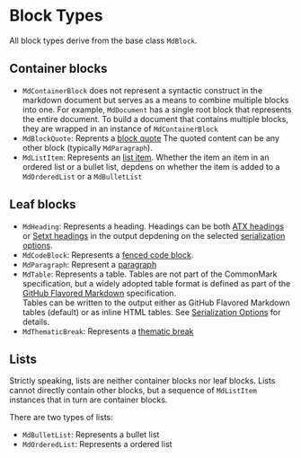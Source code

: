 # Block Types

All block types derive from the base class `MdBlock`.

## Container blocks

- `MdContainerBlock` does not represent a syntactic construct in the markdown
  document but serves as a means to combine multiple blocks into one.
  For example, `MdDocument` has a single root block that represents
  the entire document. To build a document that contains multiple
  blocks, they are wrapped in an instance of `MdContainerBlock`
- `MdBlockQuote`: Reprents a [block quote](https://spec.commonmark.org/0.28/#block-quotes)
  The quoted content can be any other block (typically `MdParagraph`).
- `MdListItem`: Represents an [list item](https://spec.commonmark.org/0.28/#list-items).
  Whether the item an item in an ordered list or a bullet list, depdens
  on whether the item is added to a `MdOrderedList` or a `MdBulletList`

## Leaf blocks

- `MdHeading`: Represents a heading.
  Headings can be both [ATX headings](https://spec.commonmark.org/0.28/#atx-headings) or
  [Setxt headings](https://spec.commonmark.org/0.28/#setext-headings) in the output
  depdening on the selected [serialization options](./serialization-options.md).
- `MdCodeBlock`: Represents a [fenced code block](https://spec.commonmark.org/0.28/#fenced-code-blocks).
- `MdParagraph`: Represent a [paragraph](https://spec.commonmark.org/0.28/#paragraphs)
- `MdTable`: Represents a table. Tables are not part of the CommonMark specification, but 
  a widely adopted table format is defined as part of the [GitHub Flavored Markdown](https://github.github.com/gfm/#tables-extension) specification.  
  Tables can be written to the output either as GitHub Flavored Markdown tables (default) or 
  as inline HTML tables. See [Serialization Options](./serialization-options.md) for details.
- `MdThematicBreak`: Represents a [thematic break](https://spec.commonmark.org/0.28/#thematic-breaks)

## Lists

Strictly speaking, lists are neither container blocks nor leaf blocks.
Lists cannot directly contain other blocks, but a sequence of `MdListItem` instances
that in turn are container blocks.

There are two types of lists:

- `MdBulletList`: Represents a bullet list
- `MdOrderedList`: Represents a ordered list